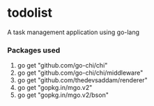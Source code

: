 # todolist

A task management application using go-lang

### Packages used

1. go get "github.com/go-chi/chi"
2. go get "github.com/go-chi/chi/middleware"
3. go get "github.com/thedevsaddam/renderer"
4. go get "gopkg.in/mgo.v2"
5. go get "gopkg.in/mgo.v2/bson"


